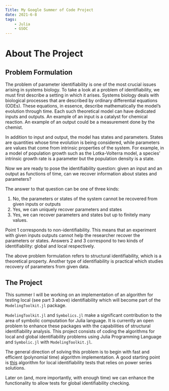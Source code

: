 ```yaml
---
Title: My Google Summer of Code Project
date: 2021-6-8
tags: 
    - Julia
    - GSOC
---
```


# About The Project

## Problem Formulation

The problem of parameter identifiability is one of the most crucial issues arising in systems biology. To take a look at a problem of identifiability, we must first describe a setting in which it arises. Systems biology deals with biological processes that are described by ordinary differential equations (ODEs). These equations, in essence, describe mathematically the model’s evolution through time. Each such theoretical model can have dedicated inputs and outputs. An example of an input is a catalyst for chemical reaction. An example of an output could be a measurement done by the chemist.

In addition to input and output, the model has states and parameters. States are quantities whose time evolution is being considered, while parameters are values that come from intrinsic properties of the system. For example, in a model of population growth such as the Lotka-Volterra model, a species’ intrinsic growth rate is a parameter but the population density is a state.

Now we are ready to pose the identifiability question: given an input and an output as functions of time, can we recover information about states and parameters?

The answer to that question can be one of three kinds: 

1. No, the parameters or states of the system cannot be recovered from given inputs or outputs
2. Yes, we can uniquely recover parameters and states
3. Yes, we can recover parameters and states but up to finitely many values.
   
Point 1 corresponds to non-identifiability. This means that an experiment with given inputs outputs cannot help the researcher recover the parameters or states. Answers 2 and 3 correspond to two kinds of identifiability: global and local respectively.

The above problem formulation refers to structural identifiability, which is a theoretical property. Another type of identifiability is practical which studies recovery of parameters from given data.

## The Project

This summer I will be working on an implementation of an algorithm for testing local (see part 3 above) identifiability which will become part of the `ModelingToolkit.jl` package.

`ModelingToolkit.jl` and `Symbolics.jl` make a significant contribution to the area of symbolic computation for Julia language. It is currently an open problem to enhance these packages with the capabilities of structural identifiability analysis. This project consists of coding the algorithms for local and global identifiability problems using Julia Programming Language and `Symbolic.jl` with `ModelingToolkit.jl`.

The general direction of solving this problem is to begin with fast and efficient (polynomial time) algorithm implementation. A good starting point is [this](https://www.lifl.fr/~sedoglav/Load/Sedoglavic2002.pdf) algorithm for local identifiability tests that relies on power series solutions.

Later on (and, more importantly, with enough time) we can enhance the functionality to allow tests for global identifiability checking.